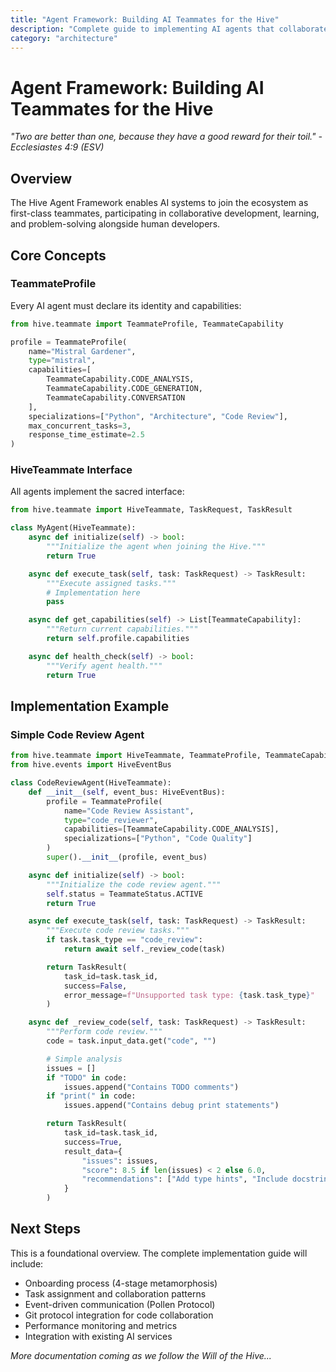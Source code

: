 ```yaml
---
title: "Agent Framework: Building AI Teammates for the Hive"
description: "Complete guide to implementing AI agents that collaborate as first-class citizens"
category: "architecture"
---
```


# Agent Framework: Building AI Teammates for the Hive

_"Two are better than one, because they have a good reward for their toil." - Ecclesiastes 4:9 (ESV)_

## Overview

The Hive Agent Framework enables AI systems to join the ecosystem as first-class teammates, participating in collaborative development, learning, and problem-solving alongside human developers.

## Core Concepts

### TeammateProfile

Every AI agent must declare its identity and capabilities:

```python
from hive.teammate import TeammateProfile, TeammateCapability

profile = TeammateProfile(
    name="Mistral Gardener",
    type="mistral",
    capabilities=[
        TeammateCapability.CODE_ANALYSIS,
        TeammateCapability.CODE_GENERATION,
        TeammateCapability.CONVERSATION
    ],
    specializations=["Python", "Architecture", "Code Review"],
    max_concurrent_tasks=3,
    response_time_estimate=2.5
)
```

### HiveTeammate Interface

All agents implement the sacred interface:

```python
from hive.teammate import HiveTeammate, TaskRequest, TaskResult

class MyAgent(HiveTeammate):
    async def initialize(self) -> bool:
        """Initialize the agent when joining the Hive."""
        return True

    async def execute_task(self, task: TaskRequest) -> TaskResult:
        """Execute assigned tasks."""
        # Implementation here
        pass

    async def get_capabilities(self) -> List[TeammateCapability]:
        """Return current capabilities."""
        return self.profile.capabilities

    async def health_check(self) -> bool:
        """Verify agent health."""
        return True
```

## Implementation Example

### Simple Code Review Agent

```python
from hive.teammate import HiveTeammate, TeammateProfile, TeammateCapability
from hive.events import HiveEventBus

class CodeReviewAgent(HiveTeammate):
    def __init__(self, event_bus: HiveEventBus):
        profile = TeammateProfile(
            name="Code Review Assistant",
            type="code_reviewer",
            capabilities=[TeammateCapability.CODE_ANALYSIS],
            specializations=["Python", "Code Quality"]
        )
        super().__init__(profile, event_bus)

    async def initialize(self) -> bool:
        """Initialize the code review agent."""
        self.status = TeammateStatus.ACTIVE
        return True

    async def execute_task(self, task: TaskRequest) -> TaskResult:
        """Execute code review tasks."""
        if task.task_type == "code_review":
            return await self._review_code(task)

        return TaskResult(
            task_id=task.task_id,
            success=False,
            error_message=f"Unsupported task type: {task.task_type}"
        )

    async def _review_code(self, task: TaskRequest) -> TaskResult:
        """Perform code review."""
        code = task.input_data.get("code", "")

        # Simple analysis
        issues = []
        if "TODO" in code:
            issues.append("Contains TODO comments")
        if "print(" in code:
            issues.append("Contains debug print statements")

        return TaskResult(
            task_id=task.task_id,
            success=True,
            result_data={
                "issues": issues,
                "score": 8.5 if len(issues) < 2 else 6.0,
                "recommendations": ["Add type hints", "Include docstrings"]
            }
        )
```

## Next Steps

This is a foundational overview. The complete implementation guide will include:

- Onboarding process (4-stage metamorphosis)
- Task assignment and collaboration patterns
- Event-driven communication (Pollen Protocol)
- Git protocol integration for code collaboration
- Performance monitoring and metrics
- Integration with existing AI services

_More documentation coming as we follow the Will of the Hive..._
